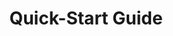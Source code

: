 ---
title: "Quick-Start Guide"
permalink: /docs/quick-start-guide/
excerpt: "How to quickly install and setup Minimal Mistakes for use with GitHub Pages."
last_modified_at: 2017-11-07T20:48:04-05:00
redirect_from:
  - /theme-setup/
toc: true
---